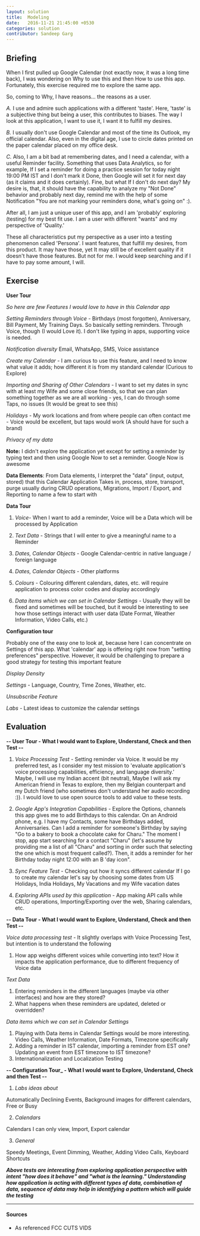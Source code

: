 ```yaml
---
layout: solution
title:  Modeling
date:   2016-11-21 21:45:00 +0530
categories: solution
contributor: Sandeep Garg
---
```


<!-- exercise title will be added automatically when generating page -->

## Briefing

When I first pulled up Google Calendar (not exactly now, it was a long time back), I was wondering on Why to use this and then How to use this app. Fortunately, this exercise required me to explore the same app.

So, coming to Why, I have reasons... the reasons as a user.

_A._ I use and admire such applications with a different 'taste'. Here, 'taste' is a subjective thing but being a user, this contributes to biases. The way I look at this application, I want to use it, I want it to fulfill my desires.

_B._ I usually don't use Google Calendar and most of the time its Outlook, my official calendar. Also, even in the digital age, I use to circle dates printed on the paper calendar placed on my office desk.

_C._ Also, I am a bit bad at remembering dates, and I need a calendar, with a useful Reminder facility. Something that uses Data Analytics, so for example, If I set a reminder for doing a practice session for today night 19:00 PM IST and I don't mark it Done, then Google will set it for next day (as it claims and it does certainly). Fine, but what If I don't do next day? My desire is, that, it should have the capability to analyze my "Not Done" behavior and probably next day, remind me with the help of some Notification "You are not marking your reminders done, what's going on" :).

After all, I am just a unique user of this app, and I am 'probably' exploring (testing) for my best fit use. I am a user with different "wants" and my perspective of 'Quality.'

These all characteristics put my perspective as a user into a testing phenomenon called 'Persona'. I want features, that fulfill my desires, from this product. It may have those, yet It may still be of excellent quality if it doesn't have those features. But not for me. I would keep searching and if I have to pay some amount, I will.


## Exercise


**User Tour**

_So here are few Features I would love to have in this Calendar app_

_Setting Reminders through Voice -_ Birthdays (most forgotten), Anniversary, Bill Payment, My Training Days. So basically setting reminders. Through Voice, though (I would Love it). I don't like typing in apps, supporting voice is needed.

_Notification diversity_ Email, WhatsApp, SMS, Voice assistance

_Create my Calendar_ - I am curious to use this feature, and I need to know what value it adds; how different it is from my standard calendar (Curious to Explore)

_Importing and Sharing of Other Calendars_ - I want to set my dates in sync with at least my Wife and some close friends, so that we can plan something together as we are all working - yes, I can do through some Taps, no issues (It would be great to see this)

_Holidays_ - My work locations and from where people can often contact me - Voice would be excellent, but taps would work (A should have for such a brand)

_Privacy of my data_

**Note:** I didn't explore the application yet except for setting a reminder by typing text and then using Google Now to set a reminder. Google Now is awesome

**Data Elements**: From Data elements, I interpret the "data" (input, output, stored) that this Calendar Application Takes in, process, store, transport, purge usually during CRUD operations, Migrations, Import / Export, and Reporting to name a few to start with

**Data Tour**

1. _Voice_- When I want to add a reminder, Voice will be a Data which will be processed by Application

2. _Text Data_ - Strings that I will enter to give a meaningful name to a Reminder

3. _Dates, Calendar Objects_ - Google Calendar-centric in native language / foreign language

4. _Dates, Calendar Objects_ - Other platforms

5. _Colours_ - Colouring different calendars, dates, etc. will require application to process color codes and display accordingly

6. _Data items which we can set in Calendar Settings_ - Usually they will be fixed and sometimes will be touched, but it would be interesting to see how those settings interact with user data (Date Format, Weather Information, Video Calls, etc.)


**Configuration tour**

Probably one of the easy one to look at, because here I can concentrate on Settings of this app. What 'calendar' app is offering right now from "setting preferences" perspective. However, it would be challenging to prepare a good strategy for testing this important feature

_Display Density_

_Settings_ - Language, Country, Time Zones, Weather, etc.

_Unsubscribe Feature_

_Labs_ - Latest ideas to customize the calendar settings

## Evaluation

**-- User Tour - What I would want to Explore, Understand, Check and then Test --**

1. _Voice Processing Test_ - Setting reminder via Voice. It would be my preferred test, as I consider my test mission to 'evaluate application's voice processing capabilities, efficiency, and language diversity.' Maybe, I will use my Indian accent (bit neutral), Maybe I will ask my American friend in Texas to explore, then my Belgian counterpart and my Dutch friend (who sometimes don't understand her audio recording :)). I would love to use open source tools to add value to these tests.

2. _Google App's Integration Capabilities_ - Explore the Options, channels this app gives me to add Birthdays to this calendar. On an Android phone, e.g. I have my Contacts, some have Birthdays added, Anniversaries. Can I add a reminder for someone's Birthday by saying "Go to a bakery to book a chocolate cake for Charu." The moment I stop, app start searching for a contact "Charu" (let's assume by providing me a list of all "Charu" and sorting in order such that selecting the one which is most frequent called?). Then, it adds a reminder for her Birthday today night 12:00 with an B 'day icon".

3. _Sync Feature Test_ - Checking out how it syncs different calendar If I go to create my calendar let's say by choosing some dates from US Holidays, India Holidays, My Vacations and my Wife vacation dates

4. _Exploring APIs used by this application_ - App making API calls while CRUD operations, Importing/Exporting over the web, Sharing calendars, etc.


**-- Data Tour - What I would want to Explore, Understand, Check and then Test --**

_Voice data processing test_ - It slightly overlaps with Voice Processing Test, but intention is to understand the following

1. How app weighs different voices while converting into text? How it impacts the application performance, due to different frequency of Voice data

_Text Data_

1. Entering reminders in the different languages (maybe via other interfaces) and how are they stored?
2. What happens when these reminders are updated, deleted or overridden?

_Data items which we can set in Calendar Settings_

1. Playing with Data items in Calendar Settings would be more interesting. Video Calls, Weather Information, Date Formats, Timezone specifically
2. Adding a reminder in IST calendar, importing a reminder from EST one? Updating an event from EST timezone to IST timezone?
3. Internationalization and Localization Testing


**-- Configuration Tour_ - What I would want to Explore, Understand, Check and then Test --**

1. _Labs ideas about_

Automatically Declining Events, Background images for different calendars, Free or Busy

2. _Calendars_

Calendars I can only view, Import, Export calendar

3. _General_

Speedy Meetings, Event Dimming, Weather, Adding Video Calls, Keyboard Shortcuts

**_Above tests are interesting from exploring application perspective with intent "how does it behave" and "what is the learning." Understanding how application is acting with different types of data, combination of data, sequence of data may help in identifying a pattern which will guide the testing_**


---

#### Sources
- As referenced FCC CUTS VIDS
